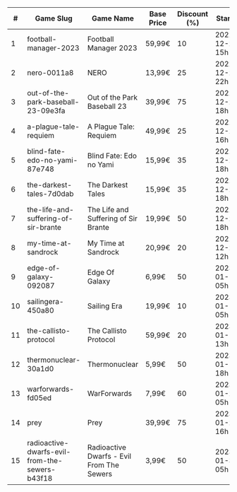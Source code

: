 |#|Game Slug|Game Name|Base Price|Discount (%)|Starts|Ends|
|---|---|---|---|---|---|---|
|1|football-manager-2023|Football Manager 2023|59,99€|10|2022-12-22 15h|2022-12-27 15h|
|2|nero-0011a8|NERO|13,99€|25|2022-12-23 22h|2022-12-30 22h|
|3|out-of-the-park-baseball-23-09e3fa|Out of the Park Baseball 23|39,99€|75|2022-12-22 18h|2023-01-05 13h|
|4|a-plague-tale-requiem|A Plague Tale: Requiem|49,99€|25|2022-12-22 16h|2023-01-05 16h|
|5|blind-fate-edo-no-yami-87e748|Blind Fate: Edo no Yami|15,99€|35|2022-12-22 18h|2023-01-05 18h|
|6|the-darkest-tales-7d0dab|The Darkest Tales|15,99€|35|2022-12-22 18h|2023-01-05 18h|
|7|the-life-and-suffering-of-sir-brante|The Life and Suffering of Sir Brante|19,99€|50|2022-12-22 18h|2023-01-05 18h|
|8|my-time-at-sandrock|My Time at Sandrock|20,99€|20|2022-12-23 12h|2023-01-06 12h|
|9|edge-of-galaxy-092087|Edge Of Galaxy|6,99€|50|2023-01-10 05h|2023-01-17 05h|
|10|sailingera-450a80|Sailing Era|19,99€|10|2023-01-12 05h|2023-01-19 05h|
|11|the-callisto-protocol|The Callisto Protocol|59,99€|20|2023-01-12 13h|2023-01-19 13h|
|12|thermonuclear-30a1d0|Thermonuclear|5,99€|50|2023-01-17 18h|2023-01-24 18h|
|13|warforwards-fd05ed|WarForwards|7,99€|60|2023-01-24 05h|2023-01-31 05h|
|14|prey|Prey|39,99€|75|2023-01-24 16h|2023-01-31 16h|
|15|radioactive-dwarfs-evil-from-the-sewers-b43f18|Radioactive Dwarfs - Evil From The Sewers|3,99€|50|2023-01-31 05h|2023-02-07 05h|

